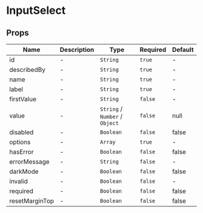# InputSelect

## Props

<!-- @vuese:InputSelect:props:start -->
|Name|Description|Type|Required|Default|
|---|---|---|---|---|
|id|-|`String`|`true`|-|
|describedBy|-|`String`|`true`|-|
|name|-|`String`|`true`|-|
|label|-|`String`|`true`|-|
|firstValue|-|`String`|`false`|-|
|value|-|`String` /  `Number` /  `Object`|`false`|null|
|disabled|-|`Boolean`|`false`|false|
|options|-|`Array`|`true`|-|
|hasError|-|`Boolean`|`false`|false|
|errorMessage|-|`String`|`false`|-|
|darkMode|-|`Boolean`|`false`|false|
|invalid|-|`Boolean`|`false`|-|
|required|-|`Boolean`|`false`|false|
|resetMarginTop|-|`Boolean`|`false`|false|

<!-- @vuese:InputSelect:props:end -->


